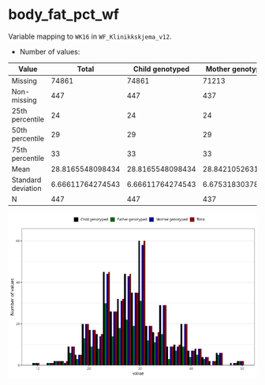 # body_fat_pct_wf
Variable mapping to `WK16` in `WF_Klinikkskjema_v12`.
- Number of values:

| Value | Total | Child genotyped | Mother genotyped | Father genotyped |
| ----- | ----- | --------------- | ---------------- | ---------------- |
| Missing | 74861 | 74861 | 71213 | 49829 |
| Non-missing | 447 | 447 | 437 | 255 |
| 25th percentile | 24 | 24 | 24 | 24 |
| 50th percentile | 29 | 29 | 29 | 28 |
| 75th percentile | 33 | 33 | 33 | 32.5 |
| Mean | 28.8165548098434 | 28.8165548098434 | 28.8421052631579 | 28.5176470588235 |
| Standard deviation | 6.66611764274543 | 6.66611764274543 | 6.67531830378029 | 7.02068669618334 |
| N | 447 | 447 | 437 | 255 |



![](body_fat_pct_wf_n.png)



